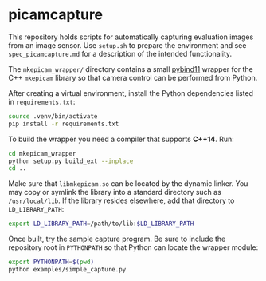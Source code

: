 # picamcapture

This repository holds scripts for automatically capturing evaluation images from an image sensor. Use `setup.sh` to prepare the environment and see `spec_picamcapture.md` for a description of the intended functionality.

The `mkepicam_wrapper/` directory contains a small [pybind11](https://pybind11.readthedocs.io/) wrapper for the C++ `mkepicam` library so that camera control can be performed from Python.

After creating a virtual environment, install the Python dependencies listed in
`requirements.txt`:

```bash
source .venv/bin/activate
pip install -r requirements.txt
```


To build the wrapper you need a compiler that supports **C++14**. Run:

```bash
cd mkepicam_wrapper
python setup.py build_ext --inplace
cd ..
```

Make sure that `libmkepicam.so` can be located by the dynamic linker. You may
copy or symlink the library into a standard directory such as `/usr/local/lib`.
If the library resides elsewhere, add that directory to `LD_LIBRARY_PATH`:

```bash
export LD_LIBRARY_PATH=/path/to/lib:$LD_LIBRARY_PATH
```

Once built, try the sample capture program. Be sure to include the repository
root in `PYTHONPATH` so that Python can locate the wrapper module:

```bash
export PYTHONPATH=$(pwd)
python examples/simple_capture.py
```
